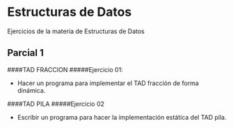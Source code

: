 Estructuras de Datos
====================
Ejercicios de la materia de Estructuras de Datos



Parcial 1
---------

####TAD FRACCION
#####Ejercicio 01:
 - Hacer un programa para implementar el TAD fracción de forma dinámica.


####TAD PILA
#####Ejercicio 02
 - Escribir un programa para hacer la implementación estática del TAD pila.
